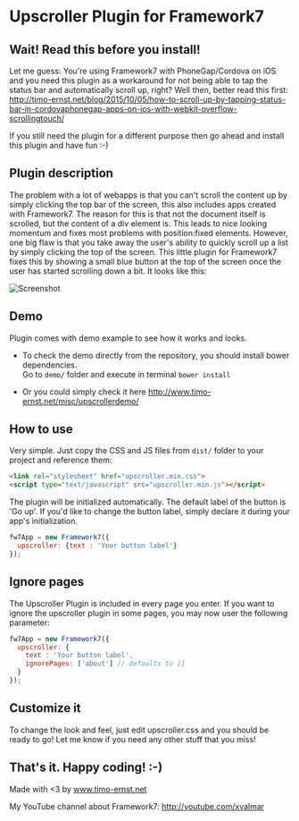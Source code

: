 # Upscroller Plugin for Framework7

## Wait! Read this before you install!

Let me guess: You're using Framework7 with PhoneGap/Cordova on iOS and you need this plugin as a workaround for not being able to tap the status bar and automatically scroll up, right? Well then, better read this first: http://timo-ernst.net/blog/2015/10/05/how-to-scroll-up-by-tapping-status-bar-in-cordovaphonegap-apps-on-ios-with-webkit-overflow-scrollingtouch/

If you still need the plugin for a different purpose then go ahead and install this plugin and have fun :-)

## Plugin description

The problem with a lot of webapps is that you can't scroll the content up by simply clicking the top bar of the screen, this also includes apps created with Framework7. The reason for this is that not the document itself is scrolled, but the content of a div element is. This leads to nice looking momentum and fixes most problems with position:fixed elements. However, one big flaw is that you take away the user's ability to quickly scroll up a list by simply clicking the top of the screen. This little plugin for Framework7 fixes this by showing a small blue button at the top of the screen once the user has started scrolling down a bit. It looks like this:

![Screenshot](https://raw.githubusercontent.com/valnub/Framework7-Upscroller-Plugin/master/screenshot.jpg)

## Demo

Plugin comes with demo example to see how it works and looks.
* To check the demo directly from the repository, you should install bower dependencies.  
Go to `demo/` folder and execute in terminal `bower install`

* Or you could simply check it here http://www.timo-ernst.net/misc/upscrollerdemo/

## How to use

Very simple. Just copy the CSS and JS files from `dist/` folder to your project and reference them:

```html
<link rel="stylesheet" href="upscroller.min.css">
<script type="text/javascript" src="upscroller.min.js"></script>
```

The plugin will be initialized automatically. The default label of the button is 'Go up'.
If you'd like to change the button label, simply declare it during your app's initialization.

```javascript
fw7App = new Framework7({
  upscroller: {text : 'Your button label'}
});
```

## Ignore pages

The Upscroller Plugin is included in every page you enter. If you want to ignore the upscroller plugin in some pages, you may now user the following parameter:

```javascript
fw7App = new Framework7({
  upscroller: {
    text : 'Your button label',
    ignorePages: ['about'] // defaults to []
  }
});
```

## Customize it

To change the look and feel, just edit upscroller.css and you should be ready to go! Let me know if you need any other stuff that you miss!

## That's it. Happy coding! :-)

Made with <3 by www.timo-ernst.net

My YouTube channel about Framework7: http://youtube.com/xvalmar
